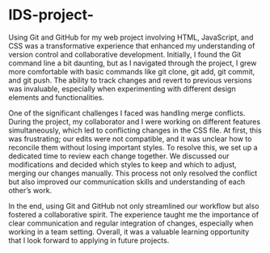 # IDS-project-
Using Git and GitHub for my web project involving HTML, JavaScript, and CSS was a transformative experience that enhanced my understanding of version control and collaborative development. Initially, I found the Git command line a bit daunting, but as I navigated through the project, I grew more comfortable with basic commands like git clone, git add, git commit, and git push. The ability to track changes and revert to previous versions was invaluable, especially when experimenting with different design elements and functionalities.

One of the significant challenges I faced was handling merge conflicts. During the project, my collaborator and I were working on different features simultaneously, which led to conflicting changes in the CSS file. At first, this was frustrating; our edits were not compatible, and it was unclear how to reconcile them without losing important styles. To resolve this, we set up a dedicated time to review each change together. We discussed our modifications and decided which styles to keep and which to adjust, merging our changes manually. This process not only resolved the conflict but also improved our communication skills and understanding of each other’s work.

In the end, using Git and GitHub not only streamlined our workflow but also fostered a collaborative spirit. The experience taught me the importance of clear communication and regular integration of changes, especially when working in a team setting. Overall, it was a valuable learning opportunity that I look forward to applying in future projects.

